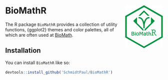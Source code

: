 
# BioMathR <img src="man/figures/logo.png" align="right" height="138" />

The R package `BioMathR` provides a collection of utility functions, {ggplot2} themes and color palettes, all of which are often used at [BioMath](https://www.biomath.de/).

## Installation

You can install `BioMathR` like so:

``` r
devtools::install_github('SchmidtPaul/BioMathR')
```

